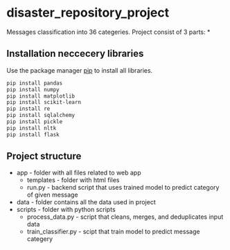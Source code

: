 # disaster_repository_project
Messages classification into 36 categeries.
Project consist of 3 parts:
*

## Installation neccecery libraries

Use the package manager [pip](https://pip.pypa.io/en/stable/) to install all libraries.

```bash
pip install pandas
pip install numpy
pip install matplotlib
pip install scikit-learn
pip install re
pip install sqlalchemy
pip install pickle
pip install nltk
pip install flask
```

## Project structure
* app - folder with all files related to web app
  * templates - folder with html files
  * run.py - backend script that uses trained model to predict category of given message 
* data -  folder contains all the data used in project
* scripts - folder with python scripts
  * process_data.py - script that cleans, merges, and deduplicates input data
  * train_classifier.py - scipt that train model to predict message categery



